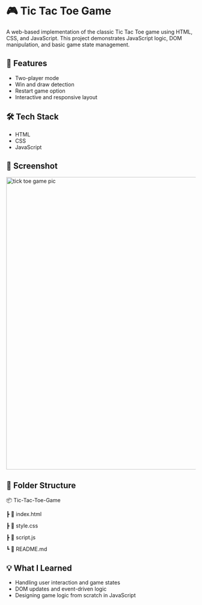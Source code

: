 # 🎮 Tic Tac Toe Game

A web-based implementation of the classic Tic Tac Toe game using HTML, CSS, and JavaScript. This project demonstrates JavaScript logic, DOM manipulation, and basic game state management.

## 🔧 Features
- Two-player mode
- Win and draw detection
- Restart game option
- Interactive and responsive layout

## 🛠 Tech Stack
- HTML
- CSS
- JavaScript

  
## 📸 Screenshot
<img width="778" alt="tick toe game pic" src="https://github.com/user-attachments/assets/431bdfe8-b3f2-49cf-805c-d10908d2070f" />


## 📁 Folder Structure
📦 Tic-Tac-Toe-Game

┣ 📄 index.html

┣ 📄 style.css

┣ 📄 script.js

┗ 📄 README.md

## 💡 What I Learned
- Handling user interaction and game states
- DOM updates and event-driven logic
- Designing game logic from scratch in JavaScript

